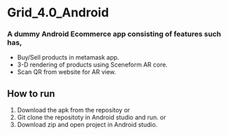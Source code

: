 # Grid_4.0_Android

### A dummy Android Ecommerce app consisting of features such has,
* Buy/Sell products in metamask app.
* 3-D rendering of products using Sceneform AR core.
* Scan QR from website for AR view.

## How to run
1. Download the apk from the repositoy
                or
2. Git clone the repositoty in Android studio and run.
                 or
3. Download zip and open project in Android studio.


